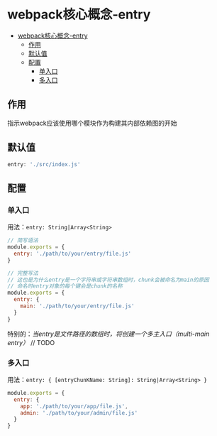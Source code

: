 # webpack核心概念-entry

- [webpack核心概念-entry](#webpack核心概念-entry)
  - [作用](#作用)
  - [默认值](#默认值)
  - [配置](#配置)
    - [单入口](#单入口)
    - [多入口](#多入口)

## 作用

指示webpack应该使用哪个模块作为构建其内部依赖图的开始

## 默认值

``` js
entry: './src/index.js'
```

## 配置

### 单入口

用法：`entry: String|Array<String>`

``` js
// 简写语法
module.exports = {
  entry: './path/to/your/entry/file.js'
}

// 完整写法
// 这也是为什么entry是一个字符串或字符串数组时，chunk会被命名为main的原因
// 命名时entry对象的每个键会是chunk的名称
module.exports = {
  entry: {
    main: './path/to/your/entry/file.js'
  }
}
```

特别的：*当entry是文件路径的数组时，将创建一个多主入口（multi-main entry）* // TODO

### 多入口

用法：`entry: { [entryChunKName: String]: String|Array<String> }`

``` js
module.exports = {
  entry: {
    app: './path/to/your/app/file.js',
    admin: './path/to/your/admin/file.js'
  }
}
```
